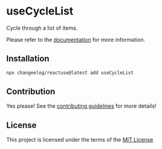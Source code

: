 # useCycleList

Cycle through a list of items.

Please refer to the [documentation](#) for more information.

## Installation

```bash
npx changeelog/reactuse@latest add useCycleList
```

## Contribution

Yes please! See the [contributing guidelines](/CONTRIBUTING.md) for more details!

## License

This project is licensed under the terms of the [MIT License](/LICENSE)
